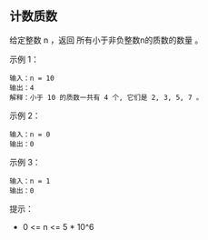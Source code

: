## 计数质数

给定整数 n ，返回 所有小于非负整数n的质数的数量 。

示例 1：

```
输入：n = 10
输出：4
解释：小于 10 的质数一共有 4 个, 它们是 2, 3, 5, 7 。
```

示例 2：

```
输入：n = 0
输出：0
```

示例 3：

```
输入：n = 1
输出：0
```

提示：

* 0 <= n <= 5 * 10^6